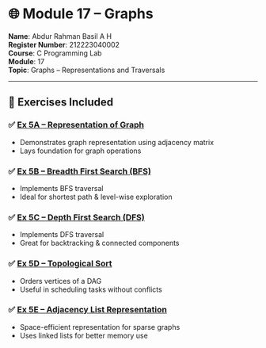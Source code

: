 # 🌐 Module 17 – Graphs

**Name**: Abdur Rahman Basil A H  
**Register Number**: 212223040002  
**Course**: C Programming Lab  
**Module**: 17  
**Topic**: Graphs – Representations and Traversals

---

## 📂 Exercises Included

### ✅ [Ex 5A – Representation of Graph](./Ex%205A%20Representation%20of%20Graph.md)  
- Demonstrates graph representation using adjacency matrix  
- Lays foundation for graph operations

### ✅ [Ex 5B – Breadth First Search (BFS)](./Ex%205B%20Breadth%20First%20Graph.md)  
- Implements BFS traversal  
- Ideal for shortest path & level-wise exploration

### ✅ [Ex 5C – Depth First Search (DFS)](./Ex%205C%20Depth%20First%20Graph.md)  
- Implements DFS traversal  
- Great for backtracking & connected components

### ✅ [Ex 5D – Topological Sort](./Ex%205D%20Topological%20Sort.md)  
- Orders vertices of a DAG  
- Useful in scheduling tasks without conflicts

### ✅ [Ex 5E – Adjacency List Representation](./Ex%205E%20Adjacency%20List%20Representation.md)  
- Space-efficient representation for sparse graphs  
- Uses linked lists for better memory use


